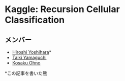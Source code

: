 # Kaggle: Recursion Cellular Classification

## メンバー

- [Hiroshi Yoshihara](https://github.com/analokmaus)\*
- [Taiki Yamaguchi](https://github.com/yamaguchitai)
- [Kosaku Ohno](https://github.com/Kevinrobot34)

\*この記事を書いた熊
